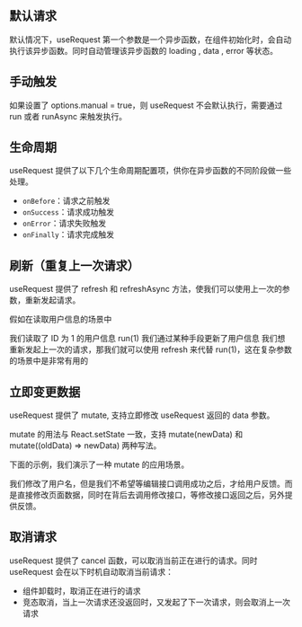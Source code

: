 ## 默认请求

默认情况下，useRequest 第一个参数是一个异步函数，在组件初始化时，会自动执行该异步函数。同时自动管理该异步函数的 loading , data , error 等状态。

<script setup>
  import basic from './demos/basic.vue'
  import ManualRun from './demos/manual-run.vue'
  import ManualRunAsync from './demos/manual-run-async.vue'
  import LifeCycle from './demos/life-cycle.vue'
  import Refresh from './demos/refresh.vue'
  import Mutate from './demos/mutate.vue'
</script>

<basic />

## 手动触发

如果设置了 options.manual = true，则 useRequest 不会默认执行，需要通过 run 或者 runAsync 来触发执行。

<manual-run />
<manual-run-async />

## 生命周期

useRequest 提供了以下几个生命周期配置项，供你在异步函数的不同阶段做一些处理。

- `onBefore`：请求之前触发
- `onSuccess`：请求成功触发
- `onError`：请求失败触发
- `onFinally`：请求完成触发

<life-cycle />

## 刷新（重复上一次请求）

useRequest 提供了 refresh 和 refreshAsync 方法，使我们可以使用上一次的参数，重新发起请求。

假如在读取用户信息的场景中

我们读取了 ID 为 1 的用户信息 run(1)
我们通过某种手段更新了用户信息
我们想重新发起上一次的请求，那我们就可以使用 refresh 来代替 run(1)，这在复杂参数的场景中是非常有用的

<refresh />

## 立即变更数据

useRequest 提供了 mutate, 支持立即修改 useRequest 返回的 data 参数。

mutate 的用法与 React.setState 一致，支持 mutate(newData) 和 mutate((oldData) => newData) 两种写法。

下面的示例，我们演示了一种 mutate 的应用场景。

我们修改了用户名，但是我们不希望等编辑接口调用成功之后，才给用户反馈。而是直接修改页面数据，同时在背后去调用修改接口，等修改接口返回之后，另外提供反馈。

<mutate />

## 取消请求

useRequest 提供了 cancel 函数，可以取消当前正在进行的请求。同时 useRequest 会在以下时机自动取消当前请求：

- 组件卸载时，取消正在进行的请求
- 竞态取消，当上一次请求还没返回时，又发起了下一次请求，则会取消上一次请求

